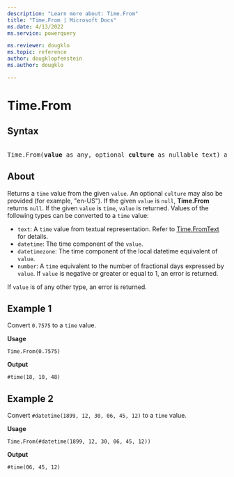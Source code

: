 ```yaml
---
description: "Learn more about: Time.From"
title: "Time.From | Microsoft Docs"
ms.date: 4/13/2022
ms.service: powerquery

ms.reviewer: dougklo
ms.topic: reference
author: dougklopfenstein
ms.author: dougklo

---
```

# Time.From

## Syntax

<pre> 
Time.From(<b>value</b> as any, optional <b>culture</b> as nullable text) as nullable time
</pre>
  
## About

Returns a `time` value from the given `value`. An optional `culture` may also be provided (for example, "en-US"). If the given `value` is `null`, **Time.From** returns `null`. If the given `value` is `time`, `value` is returned. Values of the following types can be converted to a `time` value:

* `text`: A `time` value from textual representation. Refer to [Time.FromText](time-fromtext.md) for details.
* `datetime`: The time component of the `value`.
* `datetimezone`: The time component of the local datetime equivalent of `value`.
* `number`: A `time` equivalent to the number of fractional days expressed by `value`. If `value` is negative or greater or equal to 1, an error is returned.

If `value` is of any other type, an error is returned.

## Example 1

Convert `0.7575` to a `time` value.

**Usage**

```powerquery-m
Time.From(0.7575)
```

**Output**

`#time(18, 10, 48)`

## Example 2

Convert `#datetime(1899, 12, 30, 06, 45, 12)` to a `time` value.

**Usage**

```powerquery-m
Time.From(#datetime(1899, 12, 30, 06, 45, 12))
```

**Output**

`#time(06, 45, 12)`
